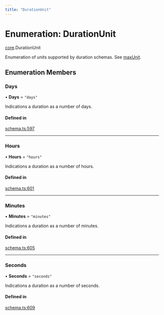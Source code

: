 ```yaml
---
title: "DurationUnit"
---
```

# Enumeration: DurationUnit

[core](../modules/core.md).DurationUnit

Enumeration of units supported by duration schemas. See [maxUnit](../interfaces/core.DurationSchema.md#maxunit).

## Enumeration Members

### Days

• **Days** = ``"days"``

Indications a duration as a number of days.

#### Defined in

[schema.ts:597](https://github.com/coda/packs-sdk/blob/main/schema.ts#L597)

___

### Hours

• **Hours** = ``"hours"``

Indications a duration as a number of hours.

#### Defined in

[schema.ts:601](https://github.com/coda/packs-sdk/blob/main/schema.ts#L601)

___

### Minutes

• **Minutes** = ``"minutes"``

Indications a duration as a number of minutes.

#### Defined in

[schema.ts:605](https://github.com/coda/packs-sdk/blob/main/schema.ts#L605)

___

### Seconds

• **Seconds** = ``"seconds"``

Indications a duration as a number of seconds.

#### Defined in

[schema.ts:609](https://github.com/coda/packs-sdk/blob/main/schema.ts#L609)
